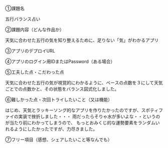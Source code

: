 ①課題名

五行バランス占い

②課題内容（どんな作品か）

天気に合わせた五行の気を知り整えるために、足りない「気」がわかるアプリ

③アプリのデプロイURL



④アプリのログイン用IDまたはPassword（ある場合）

⑤工夫した点・こだわった点

天気に合わせた五行の気が視覚的にわかるように、ベースの点数を３にして天気ごとでの点数かと、その状態をバランス図式化しました。

⑥難しかった点・次回トライしたいこと（又は機能）

はじめ、天気とラッキーソング的なアプリを作りたかったのですが、スポティファイの実装で挫折しました・・・
雨だったらそりゃ水が多いよな・・というのが当たり前にわかってしまうので、
もっとおみくじ的な運勢要素をランダムいれるようにしたかったですが、力尽きました。


⑦フリー項目（感想、シェアしたいこと等なんでも）

